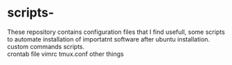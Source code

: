 # scripts-
These repository contains configuration files that I find usefull, some scripts to automate installation of importatnt software after ubuntu installation.   
custom commands scripts.  
crontab file 
vimrc 
tmux.conf 
other things
